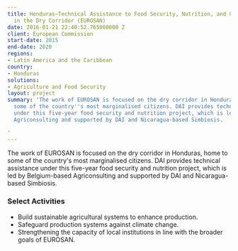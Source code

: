 ```yaml
---
title: Honduras—Technical Assistance to Food Security, Nutrition, and Climate Resilience
  in the Dry Corridor (EUROSAN)
date: 2016-01-21 22:40:52.765000000 Z
client: European Commission
start-date: 2015
end-date: 2020
regions:
- Latin America and the Caribbean
country:
- Honduras
solutions:
- Agriculture and Food Security
layout: project
summary: 'The work of EUROSAN is focused on the dry corridor in Honduras, home to
  some of the country''s most marginalised citizens. DAI provides technical assistance
  under this five-year food security and nutrition project, which is led by Belgium-based
  Agriconsulting and supported by DAI and Nicaragua-based Simbiosis.

'
---
```


The work of EUROSAN is focused on the dry corridor in Honduras, home to some of the country's most marginalised citizens. DAI provides technical assistance under this five-year food security and nutrition project, which is led by Belgium-based Agriconsulting and supported by DAI and Nicaragua-based Simbiosis.

### Select Activities

* Build sustainable agricultural systems to enhance production.
* Safeguard production systems against climate change.
* Strengthening the capacity of local institutions in line with the broader goals of EUROSAN.
